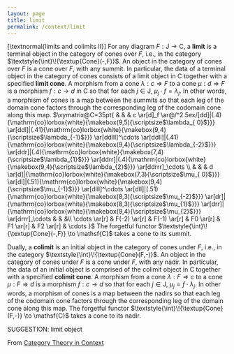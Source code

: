 ```yaml
---
layout: page
title: limit
permalink: /context/limit
---
```

[\textnormal{limits and colimits II}] For any diagram $F : \mathsf{J} \to \mathsf{C}$, a **limit** is a terminal object in the category of cones over $F$, i.e., in the category $\textstyle{\int}\!{\textup{Cone}(-,F)}$.  An object in the category of cones over $F$ is a cone over $F$, with any summit. In particular, the data of a terminal object in the category of cones consists of a limit object in $\mathsf{C}$ together with a specified  **limit cone**.  A morphism from a cone $\lambda : c \Rightarrow F$ to a cone $\mu : d \Rightarrow F$ is a morphism $f : c \to d$ in $\mathsf{C}$ so that for each $j \in \mathsf{J}$, $\mu_j \cdot f = \lambda_j$. In other words, a morphism of cones is a map between the summits so that each leg of the domain cone factors  through the corresponding leg of the codomain cone along this map.
$\xymatrix@C=35pt{ & & & c \ar[d]_f
 \ar@/^2.5ex/[dd]|(.4){\mathrm{co}lorbox{white}{\makebox(9,5){\scriptsize$\lambda_{ 0}$}}}
   \ar[ddl]|(.41){\mathrm{co}lorbox{white}{\makebox(9,4){\scriptsize$\lambda_{-1}$}}}
    \ar[ddlll]^\cdots \ar[ddll]|(.41){\mathrm{co}lorbox{white}{\makebox(9,4){\scriptsize$\lambda_{-2}$}}}
     \ar[ddr]|(.4){\mathrm{co}lorbox{white}{\makebox(7,4){\scriptsize$\lambda_{1}$}}}
      \ar[ddrr]|(.4){\mathrm{co}lorbox{white}{\makebox(9,4){\scriptsize$\lambda_{2}$}}}
        \ar[ddrrr]_\cdots \\
        & & & d \ar[d]|{\mathrm{co}lorbox{white}{\makebox(7,3){\scriptsize$\mu_{ 0}$}}}
         \ar[dl]|(.51){\mathrm{co}lorbox{white}{\makebox(9,4){\scriptsize$\mu_{-1}$}}}
          \ar[dlll]^\cdots \ar[dll]|(.51){\mathrm{co}lorbox{white}{\makebox(8,3){\scriptsize$\mu_{-2}$}}}
           \ar[dr]|{\mathrm{co}lorbox{white}{\makebox(8,3){\scriptsize$\mu_{1}$}}}
            \ar[drr]|{\mathrm{co}lorbox{white}{\makebox(9,4){\scriptsize$\mu_{2}$}}}
              \ar[drrr]_\cdots  & & &\\
         \cdots \ar[r] & F(-2) \ar[r] & F(-1) \ar[r] & F0 \ar[r] & F1 \ar[r] & F2 \ar[r] & \cdots }$
The forgetful functor $\textstyle{\int}\!{\textup{Cone}(-,F)} \to \mathsf{C}$ takes a cone to its summit.

Dually, a **colimit** is an initial object in the category of cones under $F$, i.e., in the category $\textstyle{\int}\!{\textup{Cone}(F,-)}$. An object in the category of cones under $F$ is a cone under $F$, with any nadir. In particular, the data of an initial object is comprised of the colimit object in $\mathsf{C}$ together with a specified  **colimit cone**. A morphism from a cone $\lambda : F \Rightarrow c$ to a cone $\mu : F \Rightarrow d$ is a morphism $f : c \to d$ so that for each $j \in \mathsf{J}$, $\mu_j = f \cdot \lambda_j$. In other words, a morphism of cones is a map between the nadirs so that each leg of the codomain cone factors through the corresponding leg of the domain cone along this map. The forgetful functor $\textstyle{\int}\!{\textup{Cone}(F,-)} \to \mathsf{C}$ takes a cone to its nadir.


SUGGESTION: limit object

From [Category Theory in Context](https://mathgloss.github.io/MathGloss/context.html)